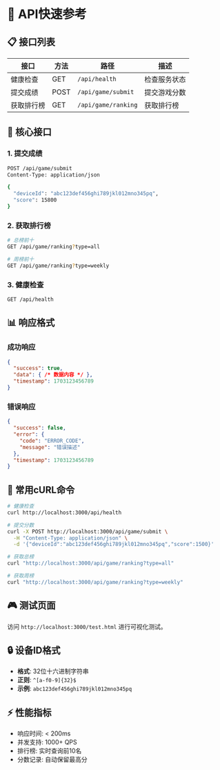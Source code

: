 # 🚀 API快速参考

## 📋 接口列表

| 接口 | 方法 | 路径 | 描述 |
|------|------|------|------|
| 健康检查 | GET | `/api/health` | 检查服务状态 |
| 提交成绩 | POST | `/api/game/submit` | 提交游戏分数 |
| 获取排行榜 | GET | `/api/game/ranking` | 获取排行榜 |

## 🎯 核心接口

### 1. 提交成绩
```bash
POST /api/game/submit
Content-Type: application/json

{
  "deviceId": "abc123def456ghi789jkl012mno345pq",
  "score": 15800
}
```

### 2. 获取排行榜
```bash
# 总榜前十
GET /api/game/ranking?type=all

# 周榜前十  
GET /api/game/ranking?type=weekly
```

### 3. 健康检查
```bash
GET /api/health
```

## 📊 响应格式

### 成功响应
```json
{
  "success": true,
  "data": { /* 数据内容 */ },
  "timestamp": 1703123456789
}
```

### 错误响应
```json
{
  "success": false,
  "error": {
    "code": "ERROR_CODE",
    "message": "错误描述"
  },
  "timestamp": 1703123456789
}
```

## 🔧 常用cURL命令

```bash
# 健康检查
curl http://localhost:3000/api/health

# 提交分数
curl -X POST http://localhost:3000/api/game/submit \
  -H "Content-Type: application/json" \
  -d '{"deviceId":"abc123def456ghi789jkl012mno345pq","score":1500}'

# 获取总榜
curl "http://localhost:3000/api/game/ranking?type=all"

# 获取周榜
curl "http://localhost:3000/api/game/ranking?type=weekly"
```

## 🎮 测试页面

访问 `http://localhost:3000/test.html` 进行可视化测试。

## 🔒 设备ID格式

- **格式**: 32位十六进制字符串
- **正则**: `^[a-f0-9]{32}$`
- **示例**: `abc123def456ghi789jkl012mno345pq`

## ⚡ 性能指标

- 响应时间: < 200ms
- 并发支持: 1000+ QPS
- 排行榜: 实时查询前10名
- 分数记录: 自动保留最高分